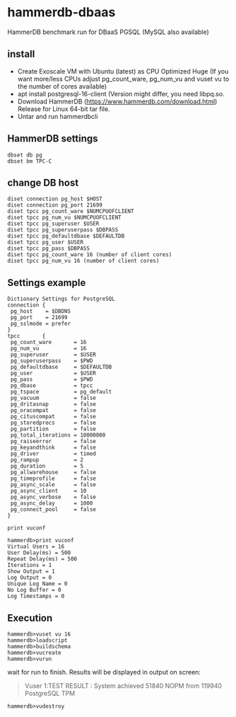 # hammerdb-dbaas
HammerDB benchmark run for DBaaS PGSQL (MySQL also available)

## install

* Create Exoscale VM with Ubuntu (latest) as CPU Optimized Huge (If you want more/less CPUs adjust pg_count_ware, pg_num_vu and vuset vu to the number of cores available)
* apt install postgresql-16-client (Version might differ, you need libpq.so.
* Download HammerDB (https://www.hammerdb.com/download.html) Release for Linux 64-bit tar file.
* Untar and run hammerdbcli

## HammerDB settings

```
dbset db pg
dbset bm TPC-C
```

## change DB host

```
diset connection pg_host $HOST
diset connection pg_port 21699
diset tpcc pg_count_ware $NUMCPUOFCLIENT
diset tpcc pg_num_vu $NUMCPUOFCLIENT
diset tpcc pg_superuser $USER
diset tpcc pg_superuserpass $DBPASS
diset tpcc pg_defaultdbase $DEFAULTDB
diset tpcc pg_user $USER
diset tpcc pg_pass $DBPASS
diset tpcc pg_count_ware 16 (number of client cores)
diset tpcc pg_num_vu 16 (number of client cores)
```

## Settings example

```
Dictionary Settings for PostgreSQL
connection {
 pg_host    = $DBDNS
 pg_port    = 21699
 pg_sslmode = prefer
}
tpcc       {
 pg_count_ware       = 16
 pg_num_vu           = 16
 pg_superuser        = $USER
 pg_superuserpass    = $PWD
 pg_defaultdbase     = $DEFAULTDB
 pg_user             = $USER
 pg_pass             = $PWD
 pg_dbase            = tpcc
 pg_tspace           = pg_default
 pg_vacuum           = false
 pg_dritasnap        = false
 pg_oracompat        = false
 pg_cituscompat      = false
 pg_storedprocs      = false
 pg_partition        = false
 pg_total_iterations = 10000000
 pg_raiseerror       = false
 pg_keyandthink      = false
 pg_driver           = timed
 pg_rampup           = 2
 pg_duration         = 5
 pg_allwarehouse     = false
 pg_timeprofile      = false
 pg_async_scale      = false
 pg_async_client     = 10
 pg_async_verbose    = false
 pg_async_delay      = 1000
 pg_connect_pool     = false
}

print vuconf

hammerdb>print vuconf
Virtual Users = 16
User Delay(ms) = 500
Repeat Delay(ms) = 500
Iterations = 1
Show Output = 1
Log Output = 0
Unique Log Name = 0
No Log Buffer = 0
Log Timestamps = 0
```

## Execution

```
hammerdb>vuset vu 16
hammerdb>loadscript
hammerdb>buildschema
hammerdb>vucreate
hammerdb>vurun
```
wait for run to finish. Results will be displayed in output on screen:
>Vuser 1:TEST RESULT : System achieved 51840 NOPM from 119940 PostgreSQL TPM
```
hammerdb>vudestroy
```
